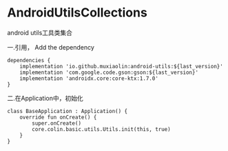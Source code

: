 # AndroidUtilsCollections
android utils工具类集合

一.引用， Add the dependency

    dependencies {
        implementation 'io.github.muxiaolin:android-utils:${last_version}'
        implementation 'com.google.code.gson:gson:${last_version}'
        implementation 'androidx.core:core-ktx:1.7.0'
    }

二.在Application中，初始化

    class BaseApplication : Application() {
        override fun onCreate() {
            super.onCreate()
            core.colin.basic.utils.Utils.init(this, true)
        }
    }

